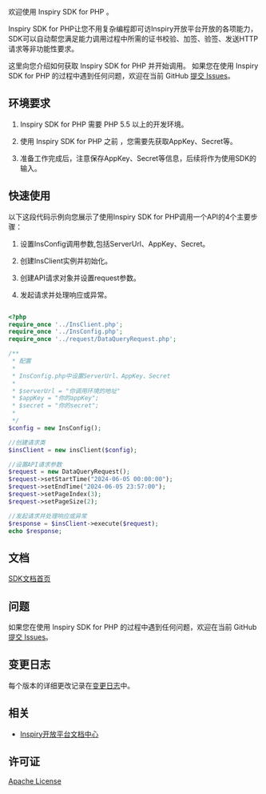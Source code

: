 欢迎使用 Inspiry SDK for PHP 。

Inspiry SDK for PHP让您不用复杂编程即可访Inspiry开放平台开放的各项能力，SDK可以自动帮您满足能力调用过程中所需的证书校验、加签、验签、发送HTTP请求等非功能性要求。

这里向您介绍如何获取 Inspiry SDK for PHP 并开始调用。
如果您在使用 Inspiry SDK for PHP 的过程中遇到任何问题，欢迎在当前 GitHub [提交 Issues](https://github.com/chinafengqiang/ins-sdk-php-all/issues/new)。


## 环境要求
1. Inspiry SDK for PHP 需要 PHP 5.5 以上的开发环境。

2. 使用 Inspiry SDK for PHP 之前 ，您需要先获取AppKey、Secret等。

3. 准备工作完成后，注意保存AppKey、Secret等信息，后续将作为使用SDK的输入。

## 快速使用

以下这段代码示例向您展示了使用Inspiry SDK for PHP调用一个API的4个主要步骤：

1. 设置InsConfig调用参数,包括ServerUrl、AppKey、Secret。

2. 创建InsClient实例并初始化。

3. 创建API请求对象并设置request参数。

4. 发起请求并处理响应或异常。

```php

<?php
require_once '../InsClient.php';
require_once '../InsConfig.php';
require_once '../request/DataQueryRequest.php';

/**
 * 配置
 * 
 * InsConfig.php中设置ServerUrl、AppKey、Secret
 *
 * $serverUrl = "你调用环境的地址"
 * $appKey = "你的appKey";
 * $secret = "你的secret";
 *
 */
$config = new InsConfig();

//创建请求类
$insClient = new insClient($config);

//设置API请求参数
$request = new DataQueryRequest();
$request->setStartTime("2024-06-05 00:00:00");
$request->setEndTime("2024-06-05 23:57:00");
$request->setPageIndex(3);
$request->setPageSize(2);

//发起请求并处理响应或异常
$response = $insClient->execute($request);
echo $response;

```
## 文档
[SDK文档首页](https://)


## 问题
如果您在使用 Inspiry SDK for PHP 的过程中遇到任何问题，欢迎在当前 GitHub [提交 Issues](https://github.com/chinafengqiang/ins-sdk-php-all/issues/new)。

## 变更日志
每个版本的详细更改记录在[变更日志](./CHANGELOG)中。

## 相关

* [Inspiry开放平台文档中心](https://)


## 许可证
[Apache License ](http://www.apache.org/licenses/)